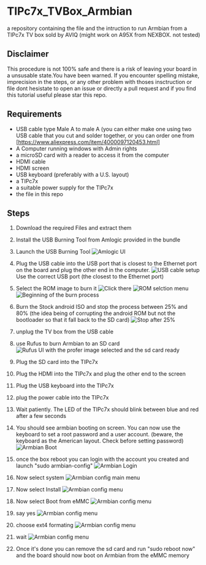 # TIPc7x_TVBox_Armbian
a repository containing the file and the intruction to run Armbian from a TIPc7x TV box sold by AVIQ (might work on A95X from NEXBOX. not tested)

## Disclaimer

This procedure is not 100% safe and there is a risk of leaving your board in a unsusable state.You have been warned.
If you encounter spelling mistake, imprecision in the steps, or any other problem with thoses insctruction or file dont hesistate to open an issue or directly a pull request and if you find this tutorial useful please star this repo.

## Requirements

* USB cable type Male A to male A (you can either make one using two USB cable that you cut and solder together, or you can order one from [https://www.aliexpress.com/item/4000097120453.html]
* A Computer running windows with Admin rights
* a microSD card with a reader to access it from the computer
* HDMI cable
* HDMI screen
* USB keyboard (preferably with a U.S. layout)
* a TIPc7x
* a suitable power supply for the TIPc7x
* the file in this repo

## Steps

1) Download the required Files and extract them

2) Install the USB Burning Tool from Amlogic provided in the bundle

3) Launch the USB Burning Tool
![Amlogic UI](https://github.com/nathmo/TIPc7x_TVBox_Armbian/blob/main/Pictures/AmlogicBoot.jpg)

4) Plug the USB cable into the USB port that is closest to the Ethernet port on the board and plug the other end in the computer.
![USB cable setup](https://github.com/nathmo/TIPc7x_TVBox_Armbian/blob/main/Pictures/USBCableSetup.jpg)
Use the correct USB port (the closest to the Ethernet port)

5) Select the ROM image to burn it
![Click there](https://github.com/nathmo/TIPc7x_TVBox_Armbian/blob/main/Pictures/AmlogicImportImage.jpg)
![ROM selction menu](https://github.com/nathmo/TIPc7x_TVBox_Armbian/blob/main/Pictures/AmlogicROMSelection.jpg)
![Beginning of the burn process](https://github.com/nathmo/TIPc7x_TVBox_Armbian/blob/main/Pictures/AmlogicBurnStockAndroidBeginning.jpg)
6) Burn the Stock android ISO and stop the process between 25% and 80% (the idea being of corrupting the android ROM but not the bootloader so that it fall back to the SD card)
![Stop after 25%](https://github.com/nathmo/TIPc7x_TVBox_Armbian/blob/main/Pictures/AMLogicBurnStopCorruptFallback.jpg)

7) unplug the TV box from the USB cable

8) use Rufus to burn Armbian to an SD card
![Rufus UI with the profer image selected and the sd card ready](https://github.com/nathmo/TIPc7x_TVBox_Armbian/blob/main/Pictures/RufusReady.jpg)

9) Plug the SD card into the TIPc7x

10) Plug the HDMI into the TIPc7x and plug the other end to the screen

11) Plug the USB keyboard into the TIPc7x

12) plug the power cable into the TIPc7x

13) Wait patiently. The LED of the TIPc7x should blink between blue and red after a few seconds

14) You should see armbian booting on screen. You can now use the keyboard to set a root password and a user account. (beware, the keyboard as the American layout. Check before setting password)
![Armbian Boot](https://github.com/nathmo/TIPc7x_TVBox_Armbian/blob/main/Pictures/ArmbianBootingHDMIScreen.jpg)

15) once the box reboot you can login with the account you created and launch "sudo armbian-config"
![Armbian Login](https://github.com/nathmo/TIPc7x_TVBox_Armbian/blob/main/Pictures/ArmbianInstalleMMC.png)
16) Now select system 
![Armbian config main menu](https://github.com/nathmo/TIPc7x_TVBox_Armbian/blob/main/Pictures/ArmbianeMMC2.png)
17) Now select Install 
![Armbian config menu](https://github.com/nathmo/TIPc7x_TVBox_Armbian/blob/main/Pictures/ArmbaineMMC3.png)
18) Now select Boot from eMMC
![Armbian config menu](https://github.com/nathmo/TIPc7x_TVBox_Armbian/blob/main/Pictures/ArmbianeMMC5.png)
19) say yes
![Armbian config menu](https://github.com/nathmo/TIPc7x_TVBox_Armbian/blob/main/Pictures/ArmbianeMMC7.png)
19) choose ext4 formating
![Armbian config menu](https://github.com/nathmo/TIPc7x_TVBox_Armbian/blob/main/Pictures/ArmbaineMMC8.png)
20) wait
![Armbian config menu](https://github.com/nathmo/TIPc7x_TVBox_Armbian/blob/main/Pictures/ArmbianeMMC9.png)
21) Once it's done you can remove the sd card and run "sudo reboot now" and the board should now boot on Armbian from the eMMC memory
